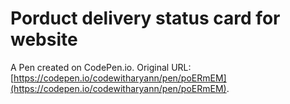 # Porduct delivery status card for website

A Pen created on CodePen.io. Original URL: [https://codepen.io/codewitharyann/pen/poERmEM](https://codepen.io/codewitharyann/pen/poERmEM).


